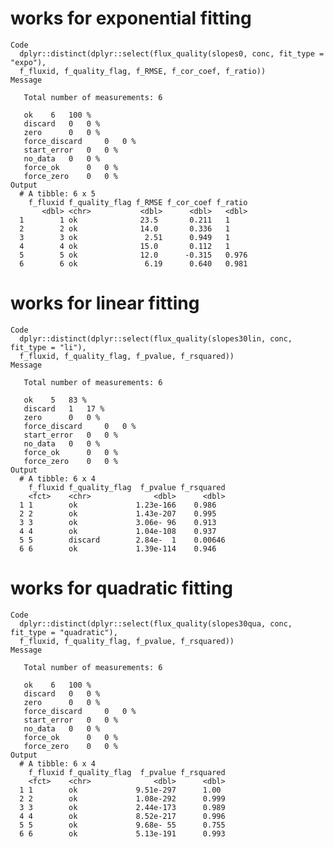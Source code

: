 # works for exponential fitting

    Code
      dplyr::distinct(dplyr::select(flux_quality(slopes0, conc, fit_type = "expo"),
      f_fluxid, f_quality_flag, f_RMSE, f_cor_coef, f_ratio))
    Message
      
       Total number of measurements: 6
      
       ok 	 6 	 100 %
       discard 	 0 	 0 %
       zero 	 0 	 0 %
       force_discard 	 0 	 0 %
       start_error 	 0 	 0 %
       no_data 	 0 	 0 %
       force_ok 	 0 	 0 %
       force_zero 	 0 	 0 %
    Output
      # A tibble: 6 x 5
        f_fluxid f_quality_flag f_RMSE f_cor_coef f_ratio
           <dbl> <chr>           <dbl>      <dbl>   <dbl>
      1        1 ok              23.5       0.211   1    
      2        2 ok              14.0       0.336   1    
      3        3 ok               2.51      0.949   1    
      4        4 ok              15.0       0.112   1    
      5        5 ok              12.0      -0.315   0.976
      6        6 ok               6.19      0.640   0.981

# works for linear fitting

    Code
      dplyr::distinct(dplyr::select(flux_quality(slopes30lin, conc, fit_type = "li"),
      f_fluxid, f_quality_flag, f_pvalue, f_rsquared))
    Message
      
       Total number of measurements: 6
      
       ok 	 5 	 83 %
       discard 	 1 	 17 %
       zero 	 0 	 0 %
       force_discard 	 0 	 0 %
       start_error 	 0 	 0 %
       no_data 	 0 	 0 %
       force_ok 	 0 	 0 %
       force_zero 	 0 	 0 %
    Output
      # A tibble: 6 x 4
        f_fluxid f_quality_flag  f_pvalue f_rsquared
        <fct>    <chr>              <dbl>      <dbl>
      1 1        ok             1.23e-166    0.986  
      2 2        ok             1.43e-207    0.995  
      3 3        ok             3.06e- 96    0.913  
      4 4        ok             1.04e-108    0.937  
      5 5        discard        2.84e-  1    0.00646
      6 6        ok             1.39e-114    0.946  

# works for quadratic fitting

    Code
      dplyr::distinct(dplyr::select(flux_quality(slopes30qua, conc, fit_type = "quadratic"),
      f_fluxid, f_quality_flag, f_pvalue, f_rsquared))
    Message
      
       Total number of measurements: 6
      
       ok 	 6 	 100 %
       discard 	 0 	 0 %
       zero 	 0 	 0 %
       force_discard 	 0 	 0 %
       start_error 	 0 	 0 %
       no_data 	 0 	 0 %
       force_ok 	 0 	 0 %
       force_zero 	 0 	 0 %
    Output
      # A tibble: 6 x 4
        f_fluxid f_quality_flag  f_pvalue f_rsquared
        <fct>    <chr>              <dbl>      <dbl>
      1 1        ok             9.51e-297      1.00 
      2 2        ok             1.08e-292      0.999
      3 3        ok             2.44e-173      0.989
      4 4        ok             8.52e-217      0.996
      5 5        ok             9.68e- 55      0.755
      6 6        ok             5.13e-191      0.993

